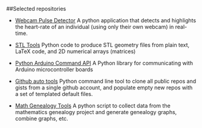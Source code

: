 
##Selected repositories

- [Webcam Pulse Detector](http://thearn.github.io/webcam-pulse-detector)
   A python application that detects and highlights the heart-rate of an individual (using only their own webcam) in real-time.

- [STL Tools](http://thearn.github.io/stl_tools/)
  Python code to produce STL geometry files from plain text, LaTeX code, and 2D numerical arrays (matrices)

- [Python Arduino Command API](http://thearn.github.io/Python-Arduino-Command-API/)
   A Python library for communicating with Arduino microcontroller boards 

- [Github auto tools](http://thearn.github.io/github-auto-tools/)
    Python command line tool to clone all public repos and gists from a single github account, and populate empty new repos with a set of templated default files. 

- [Math Genealogy Tools](http://thearn.github.io/math-genealogy-tools)
    A python script to collect data from the mathematics genealogy project and generate genealogy graphs, combine graphs, etc.